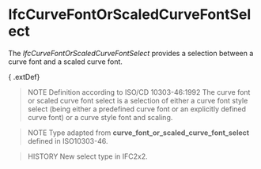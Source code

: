 # IfcCurveFontOrScaledCurveFontSelect

The _IfcCurveFontOrScaledCurveFontSelect_ provides a selection between a curve font and a scaled curve font.
<!-- end of short definition -->


{ .extDef}
> NOTE Definition according to ISO/CD 10303-46:1992
> The curve font or scaled curve font select is a selection of either a curve font style select (being either a predefined curve font or an explicitly defined curve font) or a curve style font and scaling.

> NOTE Type adapted from **curve_font_or_scaled_curve_font_select** defined in ISO10303-46.

> HISTORY New select type in IFC2x2.
